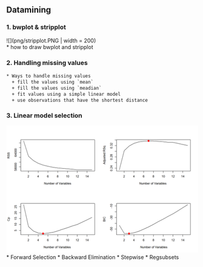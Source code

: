 ## Datamining

### 1. bwplot & stripplot
![](png/stripplot.PNG | width = 200)   
    * how to draw bwplot and stripplot 
    
### 2. Handling missing values
    * Ways to handle missing values
      + fill the values using `mean`
      + fill the values using `meadian`
      + fit values using a simple linear model
      + use observations that have the shortest distance  
      
### 3. Linear model selection
![](png/linear_model_selection.png)
    * Forward Selection
    * Backward Elimination
    * Stepwise
    * Regsubsets
